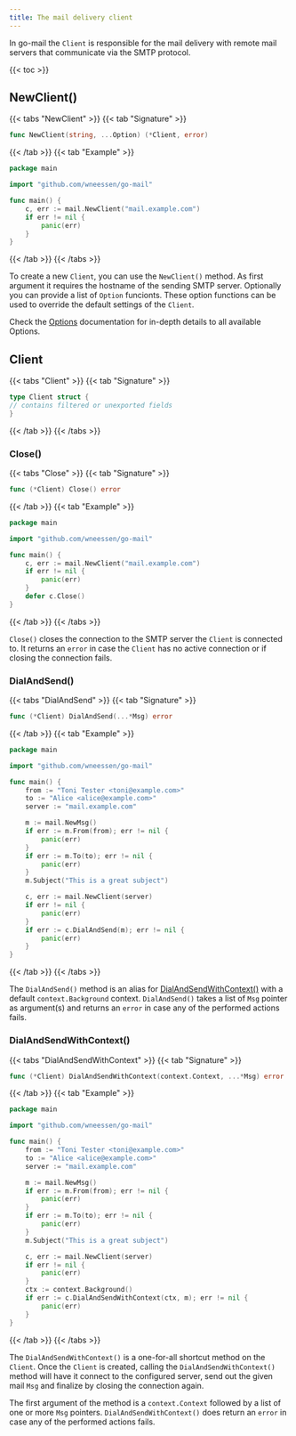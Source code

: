```yaml
---
title: The mail delivery client
---
```


In go-mail the `Client` is responsible for the mail delivery with remote mail servers that communicate via the
SMTP protocol.

{{< toc >}}

## NewClient()

{{< tabs "NewClient" >}}
{{< tab "Signature" >}}

```go
func NewClient(string, ...Option) (*Client, error)
```

{{< /tab >}}
{{< tab "Example" >}}

```go
package main

import "github.com/wneessen/go-mail"

func main() {
	c, err := mail.NewClient("mail.example.com")
	if err != nil {
		panic(err)
	}
}
```

{{< /tab >}}
{{< /tabs >}}

To create a new `Client`, you can use the `NewClient()` method. As first argument it requires the hostname of the
sending SMTP server. Optionally you can provide a list of `Option` funcionts. These option functions can be used
to override the default settings of the `Client`.

Check the [Options](options) documentation for in-depth details to all available Options.

## Client

{{< tabs "Client" >}}
{{< tab "Signature" >}}

```go
type Client struct {
// contains filtered or unexported fields
}
```

{{< /tab >}}
{{< /tabs >}}

### Close()

{{< tabs "Close" >}}
{{< tab "Signature" >}}

```go
func (*Client) Close() error
```

{{< /tab >}}
{{< tab "Example" >}}

```go
package main

import "github.com/wneessen/go-mail"

func main() {
	c, err := mail.NewClient("mail.example.com")
	if err != nil {
		panic(err)
	}
	defer c.Close()
}
```

{{< /tab >}}
{{< /tabs >}}

`Close()` closes the connection to the SMTP server the `Client` is connected to. It returns an `error` in case the
`Client` has no active connection or if closing the connection fails.

### DialAndSend()

{{< tabs "DialAndSend" >}}
{{< tab "Signature" >}}

```go
func (*Client) DialAndSend(...*Msg) error
```

{{< /tab >}}
{{< tab "Example" >}}

```go
package main

import "github.com/wneessen/go-mail"

func main() {
	from := "Toni Tester <toni@example.com>"
	to := "Alice <alice@example.com>"
	server := "mail.example.com"

	m := mail.NewMsg()
	if err := m.From(from); err != nil {
		panic(err)
	}
	if err := m.To(to); err != nil {
		panic(err)
	}
	m.Subject("This is a great subject")

	c, err := mail.NewClient(server)
	if err != nil {
		panic(err)
	}
	if err := c.DialAndSend(m); err != nil {
		panic(err)
	}
}
```

{{< /tab >}}
{{< /tabs >}}

The `DialAndSend()` method is an alias for [DialAndSendWithContext()](#dialandsendwithcontext) with a default
`context.Background` context. `DialAndSend()` takes a list of `Msg` pointer as argument(s) and returns
an `error` in case any of the performed actions fails.

### DialAndSendWithContext()

{{< tabs "DialAndSendWithContext" >}}
{{< tab "Signature" >}}

```go
func (*Client) DialAndSendWithContext(context.Context, ...*Msg) error
```

{{< /tab >}}
{{< tab "Example" >}}

```go
package main

import "github.com/wneessen/go-mail"

func main() {
	from := "Toni Tester <toni@example.com>"
	to := "Alice <alice@example.com>"
	server := "mail.example.com"

	m := mail.NewMsg()
	if err := m.From(from); err != nil {
		panic(err)
	}
	if err := m.To(to); err != nil {
		panic(err)
	}
	m.Subject("This is a great subject")

	c, err := mail.NewClient(server)
	if err != nil {
		panic(err)
	}
	ctx := context.Background()
	if err := c.DialAndSendWithContext(ctx, m); err != nil {
		panic(err)
	}
}
```

{{< /tab >}}
{{< /tabs >}}

The `DialAndSendWithContext()` is a one-for-all shortcut method on the `Client`. Once the `Client` is created,
calling the `DialAndSendWithContext()` method will have it connect to the configured server, send out the
given mail `Msg` and finalize by closing the connection again.

The first argument of the method is a `context.Context` followed by a list of one or more `Msg` pointers.
`DialAndSendWithContext()` does return an `error` in case any of the performed actions fails.